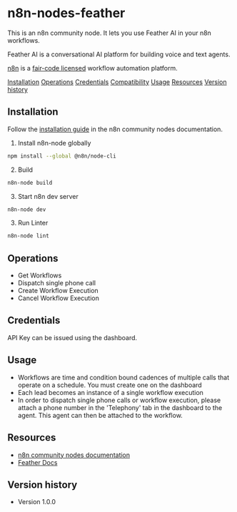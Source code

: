 # n8n-nodes-feather

This is an n8n community node. It lets you use Feather AI in your n8n workflows.

Feather AI is a conversational AI platform for building voice and text agents.

[n8n](https://n8n.io/) is a [fair-code licensed](https://docs.n8n.io/reference/license/) workflow automation platform.

[Installation](#installation)
[Operations](#operations)
[Credentials](#credentials)
[Compatibility](#compatibility)
[Usage](#usage)
[Resources](#resources)
[Version history](#version-history)

## Installation

Follow the [installation guide](https://docs.n8n.io/integrations/community-nodes/installation/) in the n8n community nodes documentation.

1. Install n8n-node globally

```sh
npm install --global @n8n/node-cli
```

2. Build

```sh
n8n-node build
```

3. Start n8n dev server

```sh
n8n-node dev
```

3. Run Linter

```sh
n8n-node lint
```

## Operations

* Get Workflows
* Dispatch single phone call
* Create Workflow Execution
* Cancel Workflow Execution

## Credentials

API Key can be issued using the dashboard.

## Usage

* Workflows are time and condition bound cadences of multiple calls that operate on a schedule. You must create one on the dashboard
* Each lead becomes an instance of a single workflow execution
* In order to dispatch single phone calls or workflow execution, please attach a phone number in the 'Telephony' tab in the dashboard to the agent. This agent can then be attached to the workflow.

## Resources

- [n8n community nodes documentation](https://docs.n8n.io/integrations/#community-nodes)
- [Feather Docs](https://docs.featherhq.com)

## Version history

* Version 1.0.0
